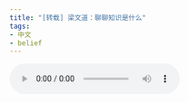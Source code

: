 ```yaml
---
title: "[转载] 梁文道：聊聊知识是什么"
tags:
- 中文
- belief
---
```


<audio src="/images/liang-what-is-knowledge.mp3" controls></audio>
